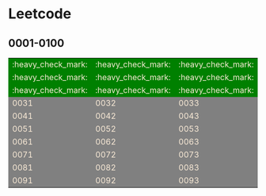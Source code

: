 # Leetcode
## 0001-0100
<table><tbody>
<tr>
  <td bgcolor="green"><font color="AntiqueWhite">:heavy_check_mark:</font></td>
  <td bgcolor="green"><font color="AntiqueWhite">:heavy_check_mark:</font></td>
  <td bgcolor="green"><font color="AntiqueWhite">:heavy_check_mark:</font></td>
  <td bgcolor="green"><font color="AntiqueWhite">:heavy_check_mark:</font></td>
  <td bgcolor="green"><font color="AntiqueWhite">:heavy_check_mark:</font></td>
  <td bgcolor="green"><font color="AntiqueWhite">:heavy_check_mark:</font></td>
  <td bgcolor="green"><font color="AntiqueWhite">:heavy_check_mark:</font></td>
  <td bgcolor="green"><font color="AntiqueWhite">:heavy_check_mark:</font></td>
  <td bgcolor="green"><font color="AntiqueWhite">:heavy_check_mark:</font></td>
  <td bgcolor="green"><font color="AntiqueWhite">:heavy_check_mark:</font></td>
</tr>
<tr>
  <td bgcolor="green"><font color="AntiqueWhite">:heavy_check_mark:</font></td>
  <td bgcolor="green"><font color="AntiqueWhite">:heavy_check_mark:</font></td>
  <td bgcolor="green"><font color="AntiqueWhite">:heavy_check_mark:</font></td>
  <td bgcolor="green"><font color="AntiqueWhite">:heavy_check_mark:</font></td>
  <td bgcolor="green"><font color="AntiqueWhite">:heavy_check_mark:</font></td>
  <td bgcolor="green"><font color="AntiqueWhite">:heavy_check_mark:</font></td>
  <td bgcolor="green"><font color="AntiqueWhite">:heavy_check_mark:</font></td>
  <td bgcolor="green"><font color="AntiqueWhite">:heavy_check_mark:</font></td>
  <td bgcolor="green"><font color="AntiqueWhite">:heavy_check_mark:</font></td>
  <td bgcolor="green"><font color="AntiqueWhite">:heavy_check_mark:</font></td>
</tr>
<tr>
  <td bgcolor="green"><font color="AntiqueWhite">:heavy_check_mark:</font></td>
  <td bgcolor="green"><font color="AntiqueWhite">:heavy_check_mark:</font></td>
  <td bgcolor="green"><font color="AntiqueWhite">:heavy_check_mark:</font></td>
  <td bgcolor="green"><font color="AntiqueWhite">:heavy_check_mark:</font></td>
  <td bgcolor="green"><font color="AntiqueWhite">:heavy_check_mark:</font></td>
  <td bgcolor="gray"><font color="AntiqueWhite">0026</font></td>
  <td bgcolor="gray"><font color="AntiqueWhite">0027</font></td>
  <td bgcolor="gray"><font color="AntiqueWhite">0028</font></td>
  <td bgcolor="gray"><font color="AntiqueWhite">0029</font></td>
  <td bgcolor="gray"><font color="AntiqueWhite">0030</font></td>
</tr>
<tr>
  <td bgcolor="gray"><font color="AntiqueWhite">0031</font></td>
  <td bgcolor="gray"><font color="AntiqueWhite">0032</font></td>
  <td bgcolor="gray"><font color="AntiqueWhite">0033</font></td>
  <td bgcolor="gray"><font color="AntiqueWhite">0034</font></td>
  <td bgcolor="gray"><font color="AntiqueWhite">0035</font></td>
  <td bgcolor="gray"><font color="AntiqueWhite">0036</font></td>
  <td bgcolor="gray"><font color="AntiqueWhite">0037</font></td>
  <td bgcolor="gray"><font color="AntiqueWhite">0038</font></td>
  <td bgcolor="gray"><font color="AntiqueWhite">0039</font></td>
  <td bgcolor="gray"><font color="AntiqueWhite">0040</font></td>
</tr>
<tr>
  <td bgcolor="gray"><font color="AntiqueWhite">0041</font></td>
  <td bgcolor="gray"><font color="AntiqueWhite">0042</font></td>
  <td bgcolor="gray"><font color="AntiqueWhite">0043</font></td>
  <td bgcolor="gray"><font color="AntiqueWhite">0044</font></td>
  <td bgcolor="gray"><font color="AntiqueWhite">0045</font></td>
  <td bgcolor="gray"><font color="AntiqueWhite">0046</font></td>
  <td bgcolor="gray"><font color="AntiqueWhite">0047</font></td>
  <td bgcolor="gray"><font color="AntiqueWhite">0048</font></td>
  <td bgcolor="gray"><font color="AntiqueWhite">0049</font></td>
  <td bgcolor="gray"><font color="AntiqueWhite">0050</font></td>
</tr>
<tr>
  <td bgcolor="gray"><font color="AntiqueWhite">0051</font></td>
  <td bgcolor="gray"><font color="AntiqueWhite">0052</font></td>
  <td bgcolor="gray"><font color="AntiqueWhite">0053</font></td>
  <td bgcolor="gray"><font color="AntiqueWhite">0054</font></td>
  <td bgcolor="gray"><font color="AntiqueWhite">0055</font></td>
  <td bgcolor="gray"><font color="AntiqueWhite">0056</font></td>
  <td bgcolor="gray"><font color="AntiqueWhite">0057</font></td>
  <td bgcolor="gray"><font color="AntiqueWhite">0058</font></td>
  <td bgcolor="gray"><font color="AntiqueWhite">0059</font></td>
  <td bgcolor="gray"><font color="AntiqueWhite">0060</font></td>
</tr>
<tr>
  <td bgcolor="gray"><font color="AntiqueWhite">0061</font></td>
  <td bgcolor="gray"><font color="AntiqueWhite">0062</font></td>
  <td bgcolor="gray"><font color="AntiqueWhite">0063</font></td>
  <td bgcolor="gray"><font color="AntiqueWhite">0064</font></td>
  <td bgcolor="gray"><font color="AntiqueWhite">0065</font></td>
  <td bgcolor="gray"><font color="AntiqueWhite">0066</font></td>
  <td bgcolor="gray"><font color="AntiqueWhite">0067</font></td>
  <td bgcolor="gray"><font color="AntiqueWhite">0068</font></td>
  <td bgcolor="gray"><font color="AntiqueWhite">0069</font></td>
  <td bgcolor="gray"><font color="AntiqueWhite">0070</font></td>
</tr>
<tr>
  <td bgcolor="gray"><font color="AntiqueWhite">0071</font></td>
  <td bgcolor="gray"><font color="AntiqueWhite">0072</font></td>
  <td bgcolor="gray"><font color="AntiqueWhite">0073</font></td>
  <td bgcolor="gray"><font color="AntiqueWhite">0074</font></td>
  <td bgcolor="gray"><font color="AntiqueWhite">0075</font></td>
  <td bgcolor="gray"><font color="AntiqueWhite">0076</font></td>
  <td bgcolor="gray"><font color="AntiqueWhite">0077</font></td>
  <td bgcolor="gray"><font color="AntiqueWhite">0078</font></td>
  <td bgcolor="gray"><font color="AntiqueWhite">0079</font></td>
  <td bgcolor="gray"><font color="AntiqueWhite">0080</font></td>
</tr>
<tr>
  <td bgcolor="gray"><font color="AntiqueWhite">0081</font></td>
  <td bgcolor="gray"><font color="AntiqueWhite">0082</font></td>
  <td bgcolor="gray"><font color="AntiqueWhite">0083</font></td>
  <td bgcolor="gray"><font color="AntiqueWhite">0084</font></td>
  <td bgcolor="gray"><font color="AntiqueWhite">0085</font></td>
  <td bgcolor="gray"><font color="AntiqueWhite">0086</font></td>
  <td bgcolor="gray"><font color="AntiqueWhite">0087</font></td>
  <td bgcolor="gray"><font color="AntiqueWhite">0088</font></td>
  <td bgcolor="gray"><font color="AntiqueWhite">0089</font></td>
  <td bgcolor="gray"><font color="AntiqueWhite">0090</font></td>
</tr>
<tr>
  <td bgcolor="gray"><font color="AntiqueWhite">0091</font></td>
  <td bgcolor="gray"><font color="AntiqueWhite">0092</font></td>
  <td bgcolor="gray"><font color="AntiqueWhite">0093</font></td>
  <td bgcolor="gray"><font color="AntiqueWhite">0094</font></td>
  <td bgcolor="gray"><font color="AntiqueWhite">0095</font></td>
  <td bgcolor="gray"><font color="AntiqueWhite">0096</font></td>
  <td bgcolor="gray"><font color="AntiqueWhite">0097</font></td>
  <td bgcolor="gray"><font color="AntiqueWhite">0098</font></td>
  <td bgcolor="gray"><font color="AntiqueWhite">0099</font></td>
  <td bgcolor="gray"><font color="AntiqueWhite">0100</font></td>
</tr>
</tbody></table>